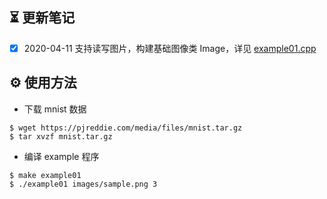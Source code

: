 ⏳ 更新笔记
--------------------

- [x] 2020-04-11 支持读写图片，构建基础图像类 Image，详见 [example01.cpp](https://github.com/YunYang1994/yynet/blob/master/examples/example01.cpp)

⚙️ 使用方法
--------------------

- 下载 mnist 数据
```bashrc
$ wget https://pjreddie.com/media/files/mnist.tar.gz
$ tar xvzf mnist.tar.gz
```
- 编译 example 程序
```bashrc
$ make example01
$ ./example01 images/sample.png 3
```
